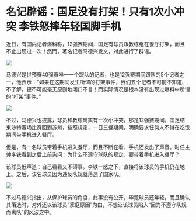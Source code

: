 # 名记辟谣：国足没有打架！只有1次小冲突 李铁怒摔年轻国脚手机

近日，有国内记者爆料称，12强赛期间，国足有球员跟教练组在餐厅打架，而且不止出现过一次！然而，著名记者马德兴发文，对此进行了辟谣。

![](https://inews.gtimg.com/news_bt/O8f6ewTk_vR_GJ3H6pEDhdTf2dKTiBiBZSUBYh_MGwxEcAA/1000)

马德兴是世预赛40强赛唯一一个跟队的记者，也是12强赛期间跟队的5个记者之一，他表示：“如果在这期间发生所谓的打架事件，我们五个记者不可能不知道、不了解，更不可能毫无原则地闭口不言！而实际情况是根本没有出现过爆料中所谓的“打架”事件。”

![](https://inews.gtimg.com/news_bt/OQoiHXnPqcZWj9iMKtxGkaepov3SNKVCcsgI02Cf2qk2AAA/1000)

不过，马德兴也披露，球员和教练确实有一次小冲突，那是12强赛期间，国足结束沙特客场比赛回到苏州，按照规定，一日三餐期间，明确要求任何人不得在吃饭期间带手机进入餐厅。

但是，有一名球员带着手机进入餐厅，而且不断在看、手机还发出了声音。时任主帅李铁看到之后上前询问：为什么不遵守球队的规定、要带着手机进入餐厅？

该球员低声道：自己看看又不碍事。李铁一怒之下，直接将该球员的手机仍在地上。之后，该名球员因为违反队规就落选了国家队。

![](https://inews.gtimg.com/news_bt/O4LeODsE4Yow1Iu0H_HTVXzKm8h9Cmgh799XSzid6K_aUAA/1000)

不过马德兴指出，从保护球员的角度，此事没有公开，毕竟球员还年轻，而且确认其落选时，对外还以该球员“家庭原因”为由，不想让该球员陷入“因为不遵守队规而离队”的风波之中。

